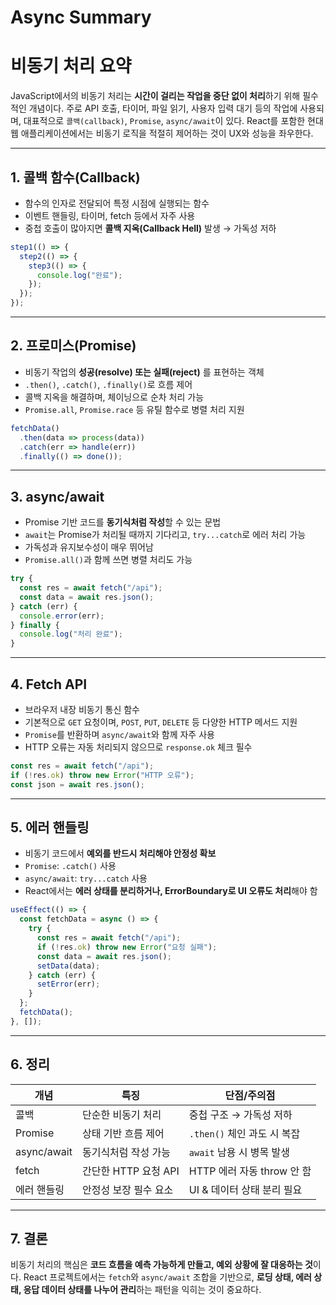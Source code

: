 # Async Summary

# 비동기 처리 요약

JavaScript에서의 비동기 처리는 **시간이 걸리는 작업을 중단 없이 처리**하기 위해 필수적인 개념이다.
주로 API 호출, 타이머, 파일 읽기, 사용자 입력 대기 등의 작업에 사용되며, 대표적으로 `콜백(callback)`, `Promise`, `async/await`이 있다.
React를 포함한 현대 웹 애플리케이션에서는 비동기 로직을 적절히 제어하는 것이 UX와 성능을 좌우한다.

---

## 1. 콜백 함수(Callback)

- 함수의 인자로 전달되어 특정 시점에 실행되는 함수
- 이벤트 핸들링, 타이머, fetch 등에서 자주 사용
- 중첩 호출이 많아지면 **콜백 지옥(Callback Hell)** 발생 → 가독성 저하

```jsx
step1(() => {
  step2(() => {
    step3(() => {
      console.log("완료");
    });
  });
});
```

---

## 2. 프로미스(Promise)

- 비동기 작업의 **성공(resolve) 또는 실패(reject)** 를 표현하는 객체
- `.then()`, `.catch()`, `.finally()`로 흐름 제어
- 콜백 지옥을 해결하며, 체이닝으로 순차 처리 가능
- `Promise.all`, `Promise.race` 등 유틸 함수로 병렬 처리 지원

```jsx
fetchData()
  .then(data => process(data))
  .catch(err => handle(err))
  .finally(() => done());
```

---

## 3. async/await

- Promise 기반 코드를 **동기식처럼 작성**할 수 있는 문법
- `await`는 Promise가 처리될 때까지 기다리고, `try...catch`로 에러 처리 가능
- 가독성과 유지보수성이 매우 뛰어남
- `Promise.all()`과 함께 쓰면 병렬 처리도 가능

```jsx
try {
  const res = await fetch("/api");
  const data = await res.json();
} catch (err) {
  console.error(err);
} finally {
  console.log("처리 완료");
}
```

---

## 4. Fetch API

- 브라우저 내장 비동기 통신 함수
- 기본적으로 `GET` 요청이며, `POST`, `PUT`, `DELETE` 등 다양한 HTTP 메서드 지원
- `Promise`를 반환하며 `async/await`와 함께 자주 사용
- HTTP 오류는 자동 처리되지 않으므로 `response.ok` 체크 필수

```jsx
const res = await fetch("/api");
if (!res.ok) throw new Error("HTTP 오류");
const json = await res.json();
```

---

## 5. 에러 핸들링

- 비동기 코드에서 **예외를 반드시 처리해야 안정성 확보**
- `Promise`: `.catch()` 사용
- `async/await`: `try...catch` 사용
- React에서는 **에러 상태를 분리하거나, ErrorBoundary로 UI 오류도 처리**해야 함

```jsx
useEffect(() => {
  const fetchData = async () => {
    try {
      const res = await fetch("/api");
      if (!res.ok) throw new Error("요청 실패");
      const data = await res.json();
      setData(data);
    } catch (err) {
      setError(err);
    }
  };
  fetchData();
}, []);
```

---

## 6. 정리

| **개념** | **특징** | **단점/주의점** |
| --- | --- | --- |
| 콜백 | 단순한 비동기 처리 | 중첩 구조 → 가독성 저하 |
| Promise | 상태 기반 흐름 제어 | `.then()` 체인 과도 시 복잡 |
| async/await | 동기식처럼 작성 가능 | `await` 남용 시 병목 발생 |
| fetch | 간단한 HTTP 요청 API | HTTP 에러 자동 throw 안 함 |
| 에러 핸들링 | 안정성 보장 필수 요소 | UI & 데이터 상태 분리 필요 |

---

## 7. 결론

비동기 처리의 핵심은 **코드 흐름을 예측 가능하게 만들고, 예외 상황에 잘 대응하는 것**이다.
React 프로젝트에서는 `fetch`와 `async/await` 조합을 기반으로,
**로딩 상태, 에러 상태, 응답 데이터 상태를 나누어 관리**하는 패턴을 익히는 것이 중요하다.